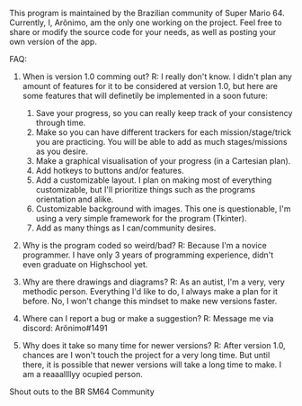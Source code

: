 This program is maintained by the Brazilian community of Super Mario 64. Currently, I, Arônimo, am the only one working on the project. Feel free to share or modify the source code for your needs, as well as posting your own version of the app.

FAQ:
1. When is version 1.0 comming out? 
    R: I really don't know. I didn't plan any amount of features for it to be considered at version 1.0, but here are some features that will definetily be implemented in a soon future:
    1. Save your progress, so you can really keep track of your consistency through time.
    2. Make so you can have different trackers for each mission/stage/trick you are practicing. You will be able to add as much stages/missions as you desire.
    3. Make a graphical visualisation of your progress (in a Cartesian plan).
    4. Add hotkeys to buttons and/or features.
    5. Add a customizable layout. I plan on making most of everything customizable, but I'll prioritize things such as the programs orientation and alike.
    6. Customizable background with images. This one is questionable, I'm using a very simple framework for the program (Tkinter).
    7. Add as many things as I can/community desires.

2. Why is the program coded so weird/bad?
    R: Because I'm a novice programmer. I have only 3 years of programming experience, didn't even graduate on Highschool yet.

3. Why are there drawings and diagrams?
    R: As an autist, I'm a very, very methodic person. Everything I'd like to do, I always make a plan for it before. No, I won't change this mindset to make new versions faster.

4. Where can I report a bug or make a suggestion?
    R: Message me via discord: Arônimo#1491

5. Why does it take so many time for newer versions?
    R: After version 1.0, chances are I won't touch the project for a very long time. But until there, it is possible that newer versions will take a long time to make. I am a reaaallllyy ocupied person.

Shout outs to the BR SM64 Community